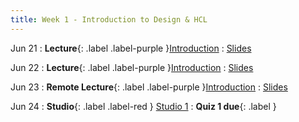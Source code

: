 ```yaml
---
title: Week 1 - Introduction to Design & HCL
---
```


Jun 21
: **Lecture**{: .label .label-purple }[Introduction](#)
  : [Slides](#)

Jun 22
: **Lecture**{: .label .label-purple }[Introduction](#)
  : [Slides](#)

Jun 23
: **Remote Lecture**{: .label .label-purple }[Introduction](#)
   : [Slides](#)

Jun 24
: **Studio**{: .label .label-red } [Studio 1](#)
: **Quiz 1 due**{: .label }
